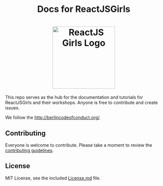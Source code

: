 
<h1 align="center"><strong>Docs for ReactJSGirls</strong></h1>

<h1 align="center">
  <a href="https://docs.reactjsgirls.com/" target="blank"><img src="https://cdn.rawgit.com/ReactJSGirls/reactjsgirls-docs/ca538038/images/logo.png" width="200" height="200"  alt="ReactJS Girls Logo" /></a>
</h1>

This repo serves as the hub for the documentation and tutorials for ReactJSGirls and their workshops. Anyone is free to contribute and create issues.

We follow the http://berlincodeofconduct.org/.

## Contributing

Everyone is welcome to contribute. Please take a moment to review the [contributing guidelines](Contributing.md).

<!-- ALL-CONTRIBUTORS-LIST: START - Do not remove or modify this section -->
<!-- ALL-CONTRIBUTORS-LIST:END -->

## License

MIT License, see the included [License.md](License.md) file.
